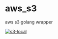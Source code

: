 # aws_s3
aws s3 golang wrapper

[![s3-local](https://github.com/harou24/aws_s3/actions/workflows/minio.yml/badge.svg)](https://github.com/harou24/aws_s3/actions/workflows/minio.yml)
